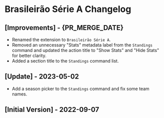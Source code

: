 # Brasileirão Série A Changelog

## [Improvements] - {PR_MERGE_DATE}

- Renamed the extension to `Brasileirão Série A`.
- Removed an unnecessary "Stats" metadata label from the `Standings` command and updated the action title to "Show Stats" and "Hide Stats" for better clarity.
- Added a section title to the `Standings` command list.

## [Update] - 2023-05-02

- Add a season picker to the `Standings` command and fix some team names.

## [Initial Version] - 2022-09-07
